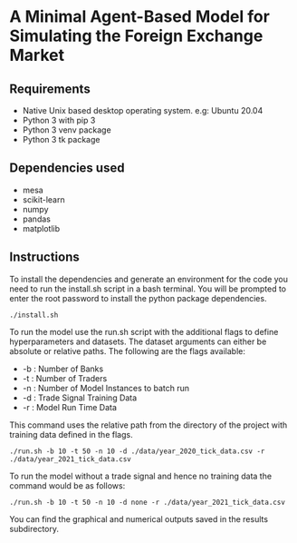 # A Minimal Agent-Based Model for Simulating the Foreign Exchange Market

## Requirements

- Native Unix based desktop operating system. e.g: Ubuntu 20.04
- Python 3 with pip 3
- Python 3 venv package
- Python 3 tk package

## Dependencies used

- mesa
- scikit-learn
- numpy
- pandas
- matplotlib

## Instructions
To install the dependencies and generate an environment for the code you need to run the install.sh script in a bash terminal. You will be prompted to enter the root password to install the python package dependencies.

    ./install.sh

To run the model use the run.sh script with the additional flags to define hyperparameters and datasets. The dataset arguments can either be absolute or relative paths. The following are the flags available:

- -b : Number of Banks
- -t : Number of Traders
- -n : Number of Model Instances to batch run
- -d : Trade Signal Training Data
- -r : Model Run Time Data

This command uses the relative path from the directory of the project with training data defined in the flags.

    ./run.sh -b 10 -t 50 -n 10 -d ./data/year_2020_tick_data.csv -r ./data/year_2021_tick_data.csv

To run the model without a trade signal and hence no training data the command would be as follows:

    ./run.sh -b 10 -t 50 -n 10 -d none -r ./data/year_2021_tick_data.csv

You can find the graphical and numerical outputs saved in the results subdirectory.
